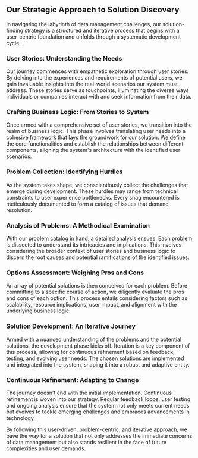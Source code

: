 ## Our Strategic Approach to Solution Discovery

In navigating the labyrinth of data management challenges, our solution-finding strategy is a structured and iterative process that begins with a user-centric foundation and unfolds through a systematic development cycle.

### User Stories: Understanding the Needs

Our journey commences with empathetic exploration through user stories. By delving into the experiences and requirements of potential users, we gain invaluable insights into the real-world scenarios our system must address. These stories serve as touchpoints, illuminating the diverse ways individuals or companies interact with and seek information from their data.

### Crafting Business Logic: From Stories to System

Once armed with a comprehensive set of user stories, we transition into the realm of business logic. This phase involves translating user needs into a cohesive framework that lays the groundwork for our solution. We define the core functionalities and establish the relationships between different components, aligning the system's architecture with the identified user scenarios.

### Problem Collection: Identifying Hurdles

As the system takes shape, we conscientiously collect the challenges that emerge during development. These hurdles may range from technical constraints to user experience bottlenecks. Every snag encountered is meticulously documented to form a catalog of issues that demand resolution.

### Analysis of Problems: A Methodical Examination

With our problem catalog in hand, a detailed analysis ensues. Each problem is dissected to understand its intricacies and implications. This involves considering the broader context of user stories and business logic to discern the root causes and potential ramifications of the identified issues.

### Options Assessment: Weighing Pros and Cons

An array of potential solutions is then conceived for each problem. Before committing to a specific course of action, we diligently evaluate the pros and cons of each option. This process entails considering factors such as scalability, resource implications, user impact, and alignment with the underlying business logic.

### Solution Development: An Iterative Journey

Armed with a nuanced understanding of the problems and the potential solutions, the development phase kicks off. Iteration is a key component of this process, allowing for continuous refinement based on feedback, testing, and evolving user needs. The chosen solutions are implemented and integrated into the system, shaping it into a robust and adaptive entity.

### Continuous Refinement: Adapting to Change

The journey doesn't end with the initial implementation. Continuous refinement is woven into our strategy. Regular feedback loops, user testing, and ongoing analysis ensure that the system not only meets current needs but evolves to tackle emerging challenges and embraces advancements in technology.

By following this user-driven, problem-centric, and iterative approach, we pave the way for a solution that not only addresses the immediate concerns of data management but also stands resilient in the face of future complexities and user demands.
